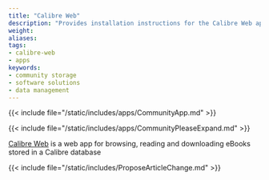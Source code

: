 ```yaml
---
title: "Calibre Web"
description: "Provides installation instructions for the Calibre Web application in TrueNAS."
weight: 
aliases:
tags:
- calibre-web
- apps
keywords:
- community storage
- software solutions
- data management
---
```


{{< include file="/static/includes/apps/CommunityApp.md" >}}

{{< include file="/static/includes/apps/CommunityPleaseExpand.md" >}}

<a href="https://github.com/janeczku/calibre-web">Calibre Web</a> is a web app for browsing, reading and downloading eBooks stored in a Calibre database

{{< include file="/static/includes/ProposeArticleChange.md" >}}
